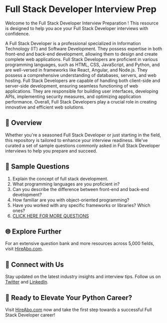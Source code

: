 # Full Stack Developer Interview Prep

Welcome to the Full Stack Developer Interview Preparation ! This resource is designed to help you ace your Full Stack Developer interviews with confidence.

A Full Stack Developer is a professional specialized in Information Technology (IT) and Software Development. They possess expertise in both front-end and back-end development, allowing them to design and create complete web applications. Full Stack Developers are proficient in various programming languages, such as HTML, CSS, JavaScript, and Python, and are well-versed in frameworks like React, Angular, and Node.js. They possess a comprehensive understanding of databases, servers, and web hosting. Full Stack Developers are capable of handling both client-side and server-side development, ensuring seamless functioning of web applications. They are responsible for building user interfaces, developing APIs, implementing security measures, and optimizing application performance. Overall, Full Stack Developers play a crucial role in creating innovative and efficient web solutions.

## 🚀 Overview

Whether you're a seasoned Full Stack Developer or just starting in the field, this repository is tailored to enhance your interview readiness. We've curated a set of sample questions commonly asked in Full Stack Developer interviews to help you prepare and succeed.

## 📝 Sample Questions

1. Explain the concept of full stack development.
2. What programming languages are you proficient in?
3. Can you describe the difference between front-end and back-end development?
4. How familiar are you with object-oriented programming?
5. Have you worked with any specific frameworks or libraries? Which ones?
6. [CLICK HERE FOR MORE QUESTIONS](https://hireabo.com/job/0_0_6/Full%20Stack%20Developer)

## 🌐 Explore Further

For an extensive question bank and more resources across 5,000 fields, visit [HireAbo.com](https://www.hireabo.com).

## 📱 Connect with Us

Stay updated on the latest industry insights and interview tips. Follow us on [Twitter](https://twitter.com/hireabo) and [LinkedIn](https://www.linkedin.com/in/hire-abo-3609972a8/).

## 🚀 Ready to Elevate Your Python Career?

Visit [HireAbo.com](https://www.hireabo.com) now and take the first step towards a successful Full Stack Developer career!